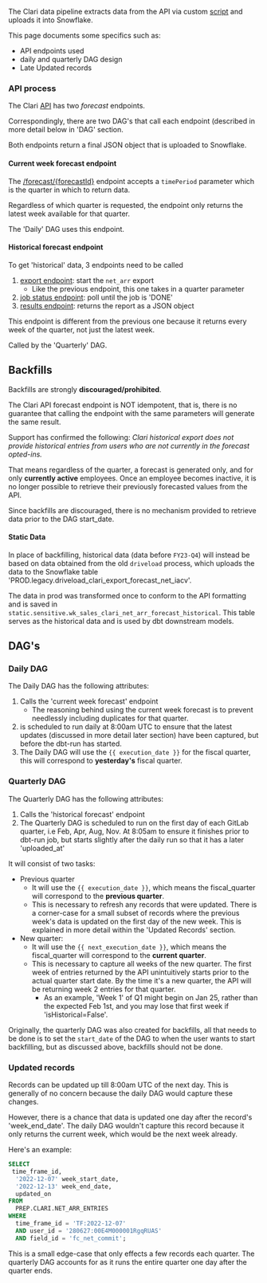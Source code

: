 The Clari data pipeline extracts data from the API via custom [script](https://gitlab.com/gitlab-data/analytics/-/blob/master/extract/clari/src/clari.py) and uploads it into Snowflake.

This page documents some specifics such as:
- API endpoints used
- daily and quarterly DAG design
- Late Updated records

### API process
The Clari [API](https://developer.clari.com/default/documentation/external_spec) has two *forecast* endpoints.

Correspondingly, there are two DAG's that call each endpoint (described in more detail below in 'DAG' section.

Both endpoints return a final JSON object that is uploaded to Snowflake.

#### Current week forecast endpoint
The [/forecast/{forecastId}](https://developer.clari.com/default/documentation/external_spec#/Forecast%20API/externalFcwResource) endpoint accepts a `timePeriod` parameter which is the quarter in which to return data. 

Regardless of which quarter is requested, the endpoint only returns the latest week available for that quarter. 

The 'Daily' DAG uses this endpoint.

#### Historical forecast endpoint
To get 'historical' data, 3 endpoints need to be called
1. [export endpoint](https://developer.clari.com/default/documentation/external_spec#/Forecast%20API/externalFcwExport): start the `net_arr` export
    - Like the previous endpoint, this one takes in a quarter parameter
2. [job status endpoint](https://developer.clari.com/default/documentation/external_spec#/Export%20API/jobStatus): poll until the job is 'DONE'
3. [results endpoint](https://developer.clari.com/default/documentation/external_spec#/Export%20API/externalExportDownload): returns the report as a JSON object

This endpoint is different from the previous one because it returns every week of the quarter, not just the latest week.

Called by the 'Quarterly' DAG.


## Backfills
Backfills are strongly **discouraged/prohibited**. 

The Clari API forecast endpoint is NOT idempotent, that is, there is no guarantee that calling the endpoint with the same parameters will generate the same result.

Support has confirmed the following: 
*Clari historical export does not provide historical entries from users who are not currently in the forecast opted-ins.*

That means regardless of the quarter, a forecast is generated only, and for only **currently active** employees. Once an employee becomes inactive, it is no longer possible to retrieve their previously forecasted values from the API.

Since backfills are discouraged, there is no mechanism provided to retrieve data prior to the DAG start_date.

#### Static Data
In place of backfilling, historical data (data before `FY23-Q4`) will instead be based on data obtained from the old `driveload` process, which uploads the data to the Snowflake table 'PROD.legacy.driveload_clari_export_forecast_net_iacv'.

The data in prod was transformed once to conform to the API formatting and is saved in `static.sensitive.wk_sales_clari_net_arr_forecast_historical`. This table serves as the historical data and is used by dbt downstream models.

## DAG's

### Daily DAG
The Daily DAG has the following attributes:
1. Calls the 'current week forecast' endpoint
    - The reasoning behind using the current week forecast is to prevent needlessly including duplicates for that quarter.
1. is scheduled to run daily at 8:00am UTC to ensure that the latest updates (discussed in more detail later section) have been captured, but before the dbt-run has started. 
1. The Daily DAG will use the `{{ execution_date }}` for the fiscal quarter, this will correspond to **yesterday's** fiscal quarter.

### Quarterly DAG
The Quarterly DAG has the following attributes:
1. Calls the 'historical forecast' endpoint
1. The Quarterly DAG is scheduled to run on the first day of each GitLab quarter, i.e Feb, Apr, Aug, Nov. At 8:05am to ensure it finishes prior to dbt-run job, but starts slightly after the daily run so that it has a later 'uploaded_at'

It will consist of two tasks:
- Previous quarter
    - It will use the ` {{ execution_date }} `, which means the fiscal_quarter will correspond to the **previous quarter**.
    - This is necessary to refresh any records that were updated. There is a corner-case for a small subset of records where the previous week's data is updated on the first day of the new week. This is explained in more detail within the 'Updated Records' section.
- New quarter: 
    - It will use the ` {{ next_execution_date }} `, which means the fiscal_quarter will correspond to the **current quarter**.
    - This is necessary to capture all weeks of the new quarter. The first week of entries returned by the API unintuitively starts prior to the actual quarter start date. By the time it's a new quarter, the API will be returning week 2 entries for that quarter.
        - As an example, 'Week 1' of Q1 might begin on Jan 25, rather than the expected Feb 1st, and you may lose that first week if 'isHistorical=False'.


Originally, the quarterly DAG was also created for backfills, all that needs to be done is to set the `start_date` of the DAG to when the user wants to start backfilling, but as discussed above, backfills should not be done.

### Updated records
Records can be updated up till 8:00am UTC of the next day. This is generally of no concern because the daily DAG would capture these changes.

However, there is a chance that data is updated one day after the record's 'week_end_date'. The daily DAG wouldn't capture this record because it only returns the current week, which would be the next week already.

Here's an example:

```sql
SELECT
 time_frame_id,
  '2022-12-07' week_start_date,
  '2022-12-13' week_end_date,
  updated_on
FROM
  PREP.CLARI.NET_ARR_ENTRIES
WHERE
  time_frame_id = 'TF:2022-12-07'
  AND user_id = '280627:00E4M000001RgqRUAS'
  AND field_id = 'fc_net_commit';
```

This is a small edge-case that only effects a few records each quarter. The quarterly DAG accounts for as it runs the entire quarter one day after the quarter ends.


